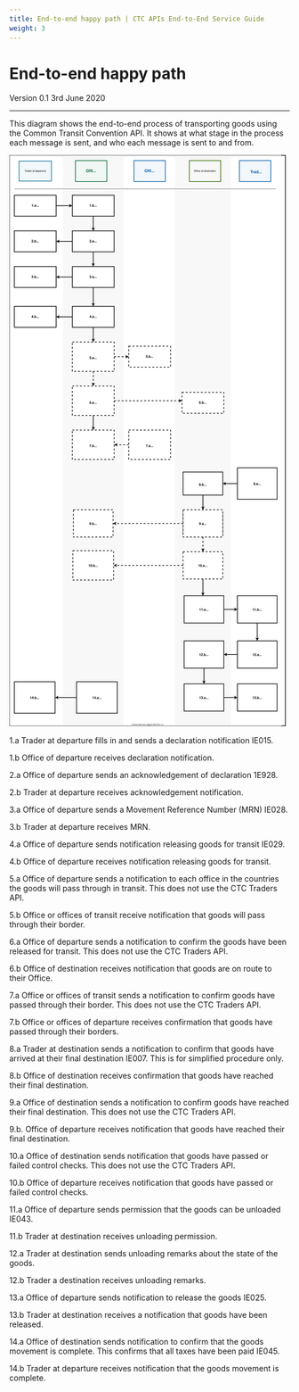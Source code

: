 ```yaml
---
title: End-to-end happy path | CTC APIs End-to-End Service Guide
weight: 3
---
```


# End-to-end happy path

Version 0.1 3rd June 2020
***


This diagram shows the end-to-end process of transporting goods using the Common Transit Convention API. It shows at what stage in the process each message is sent, and who each message is sent to and from.

<img src="../figures/end-to-end-happy-path.svg"/>

1.a Trader at departure fills in and sends a declaration notification IE015. 

1.b Office of departure receives declaration notification.

2.a Office of departure sends an acknowledgement of declaration 1E928.   

2.b Trader at departure receives acknowledgement notification. 

3.a Office of departure sends a Movement Reference Number (MRN) IE028.   

3.b Trader at departure receives MRN. 

4.a Office of departure sends notification releasing goods for transit IE029. 

4.b Office of departure receives notification releasing goods for transit.    

5.a Office of departure sends a notification to each office in the countries the goods will pass through in transit. This does not use the CTC Traders API.  

5.b Office or offices of transit receive notification that goods will pass through their border.   

6.a Office of departure sends a notification to confirm the goods have been released for transit. This does not use the CTC Traders API.   

6.b Office of destination receives notification that goods are on route to their Office.    

7.a Office or offices of transit sends a notification to confirm goods have passed through their border. This does not use the CTC Traders API.   

7.b Office or offices of departure receives confirmation that goods have passed through their borders.    

8.a Trader at destination sends a notification to confirm that goods have arrived at their final destination IE007. This is for simplified procedure only.    

8.b Office of destination receives confirmation that goods have reached their final destination.    

9.a Office of destination sends a notification to confirm goods have reached their final destination. This does not use the CTC Traders API.    

9.b. Office of departure receives notification that goods have reached their final destination.     

10.a Office of destination sends notification that goods have passed or failed control checks. This does not use the CTC Traders API.   

10.b Office of departure receives notification that goods have passed or failed control checks.     

11.a Office of departure sends permission that the goods can be unloaded IE043.   

11.b Trader at destination receives unloading permission.   

12.a Trader at destination sends unloading remarks about the state of the goods.    

12.b Trader a destination receives unloading remarks.   

13.a Office of departure sends notification to release the goods IE025.     

13.b Trader at destination receives a notification that goods have been released.   

14.a Office of destination sends notification to confirm that the goods movement is complete. This confirms that all taxes have been paid IE045.    

14.b Trader at departure receives notification that the goods movement is complete.  
